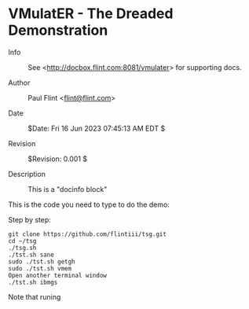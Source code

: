 <h1 id="vmulater---the-dreaded-demonstration">VMulatER - The Dreaded Demonstration</h1>
<dl>
<dt>Info</dt>
<dd><p>See &lt;<a href="http://docbox.flint.com:8081/vmulater">http://docbox.flint.com:8081/vmulater</a>&gt; for supporting docs.</p>
</dd>
<dt>Author</dt>
<dd><p>Paul Flint &lt;<a href="mailto:flint@flint.com">flint@flint.com</a>&gt;</p>
</dd>
<dt>Date</dt>
<dd><p>$Date: Fri 16 Jun 2023 07:45:13 AM EDT $</p>
</dd>
<dt>Revision</dt>
<dd><p>$Revision: 0.001 $</p>
</dd>
<dt>Description</dt>
<dd><p>This is a "docinfo block"</p>
</dd>
</dl>
<p>This is the code you need to type to do the demo:</p>
<p>Step by step:</p>
<pre><code>git clone https://github.com/flintiii/tsg.git
cd ~/tsg
./tsg.sh
./tst.sh sane
sudo ./tst.sh getgh
sudo ./tst.sh vmem
Open another terminal window
./tst.sh ibmgs</code></pre>
<p>Note that runing</p>
